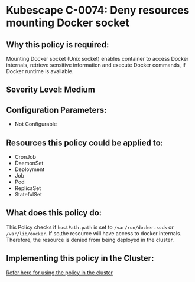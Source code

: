 # Kubescape C-0074: Deny resources mounting Docker socket

## Why this policy is required:
Mounting Docker socket (Unix socket) enables container to access Docker internals, retrieve sensitive information and execute Docker commands, if Docker runtime is available.

## Severity Level: Medium

## Configuration Parameters:
* Not Configurable

## Resources this policy could be applied to:
* CronJob
* DaemonSet
* Deployment
* Job
* Pod
* ReplicaSet
* StatefulSet

## What does this policy do:
This Policy checks if `hostPath.path` is set to `/var/run/docker.sock` or `/var/lib/docker`. If so,the resource will have access to docker internals. Therefore, the resource is denied from being deployed in the cluster.

## Implementing this policy in the Cluster:
[Refer here for using the policy in the cluster](https://github.com/kubescape/cel-admission-library#using-the-library)